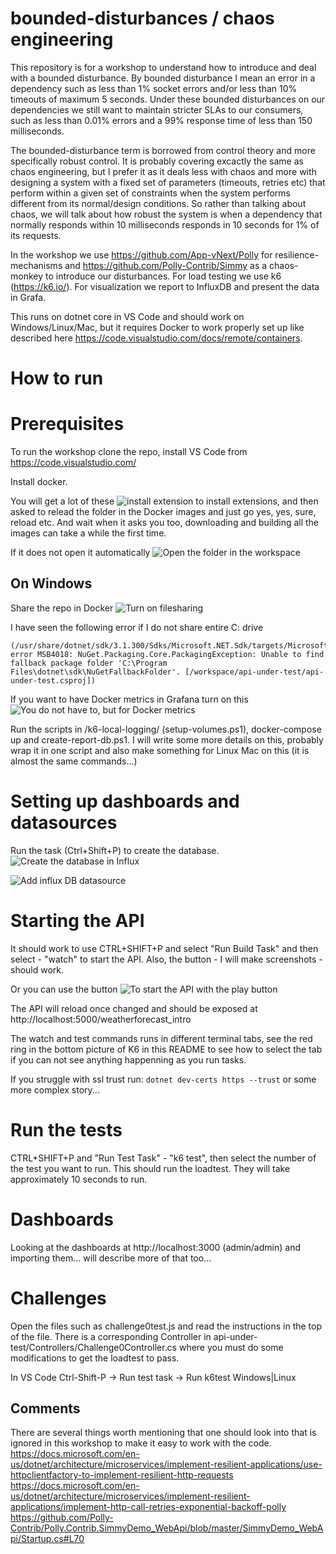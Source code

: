 # bounded-disturbances / chaos engineering

This repository is for a workshop to understand how to introduce and deal with a bounded disturbance.
By bounded disturbance I mean an error in a dependency such as less than 1% socket errors and/or less than 10% timeouts of maximum 5 seconds.
Under these bounded disturbances on our dependencies we still want to maintain stricter SLAs to our consumers, such as less than 0.01% errors 
and a 99% response time of less than 150 milliseconds.

The bounded-disturbance term is borrowed from control theory and more specifically robust control. It is probably covering excactly the same as chaos engineering, but I prefer it as it deals less with chaos and more with designing a system with a fixed set of parameters (timeouts, retries etc) that perform within a given set of constraints when the system performs different from its normal/design conditions. So rather than talking about chaos, we will talk about how robust the system is when a dependency that normally responds within 10 milliseconds responds in 10 seconds for 1% of its requests.

In the workshop we use https://github.com/App-vNext/Polly for resilience-mechanisms and https://github.com/Polly-Contrib/Simmy as a chaos-monkey to introduce our disturbances. For load testing we use k6 (https://k6.io/). For visualization we report to InfluxDB and present the data in Grafa. 

This runs on dotnet core in VS Code and should work on Windows/Linux/Mac, but it requires Docker to work properly set up like
described here https://code.visualstudio.com/docs/remote/containers.

# How to run

# Prerequisites
To run the workshop clone the repo, install VS Code from https://code.visualstudio.com/

Install docker. 

You will get a lot of these ![install  extension](https://user-images.githubusercontent.com/1174441/82751431-85590080-9db7-11ea-8a6a-7728a0a1c877.png) 
to install extensions, and then asked to relead the folder in the Docker images and just go yes, yes, sure, reload etc. And
wait when it asks you too, downloading and building all the images can take a while the first time.

If it does not open it automatically
![Open the folder in the workspace](https://user-images.githubusercontent.com/1174441/82751510-04e6cf80-9db8-11ea-9040-47e122c98e11.png)
## On Windows
Share the repo in Docker
![Turn on filesharing](https://user-images.githubusercontent.com/1174441/82738627-4c7a4680-9d39-11ea-9b6a-ab42b9accec3.png)

I have seen the following error if I do not share entire C: drive
```
(/usr/share/dotnet/sdk/3.1.300/Sdks/Microsoft.NET.Sdk/targets/Microsoft.PackageDependencyResolution.targets(234,5): error MSB4018: NuGet.Packaging.Core.PackagingException: Unable to find fallback package folder 'C:\Program Files\dotnet\sdk\NuGetFallbackFolder'. [/workspace/api-under-test/api-under-test.csproj])
```
If you want to have Docker metrics in Grafana turn on this
![You do not have to, but for Docker metrics](https://user-images.githubusercontent.com/1174441/82738633-5c922600-9d39-11ea-83bb-ea0bf358645a.png)

Run the scripts in /k6-local-logging/ (setup-volumes.ps1), docker-compose up and create-report-db.ps1. I will write some more details on this, probably wrap it in one script and also make something for Linux Mac on this (it is almost the same commands...)


# Setting up dashboards and datasources

Run the task (Ctrl+Shift+P) to create the database.
![Create the database in Influx](https://user-images.githubusercontent.com/1174441/82750736-660ba480-9db2-11ea-9358-baa1e80d9c63.png)

![Add influx DB datasource](https://user-images.githubusercontent.com/1174441/82738661-9531ff80-9d39-11ea-83a1-690f7c78be6c.png)

# Starting the API

It should work to use CTRL+SHIFT+P and select "Run Build Task" and then select - "watch" to start the API.
Also, the button - I will make screenshots - should work.

Or you can use the button
![To start the API with the play button](https://user-images.githubusercontent.com/1174441/82750720-4c6a5d00-9db2-11ea-8149-90c020fa2148.png)

The API will reload once changed and should be exposed at http://localhost:5000/weatherforecast_intro

The watch and test commands runs in different terminal tabs, see the red ring in the bottom picture of K6 in this README to see how to select the tab if you can not see anything happenning as you run tasks.

If you struggle with ssl trust run:
`dotnet dev-certs https --trust`
or some more complex story...

# Run the tests
CTRL+SHIFT+P and "Run Test Task" - "k6 test", then select the number of the test you want to run. This should run the loadtest. They will take approximately 10 seconds to run. 

# Dashboards
Looking at the dashboards at http://localhost:3000 (admin/admin) and importing them... will describe more of that too...


# Challenges 
Open the files such as challenge0test.js and read the instructions in the top of the file. 
There is a corresponding Controller in api-under-test/Controllers/Challenge0Controller.cs where you must do some
modifications to get the loadtest to pass.

In VS Code
Ctrl-Shift-P -> Run test task -> Run k6test Windows|Linux

## Comments

There are several things worth mentioning that one should look into that is ignored in this workshop to make it easy to work with the code. 
https://docs.microsoft.com/en-us/dotnet/architecture/microservices/implement-resilient-applications/use-httpclientfactory-to-implement-resilient-http-requests
https://docs.microsoft.com/en-us/dotnet/architecture/microservices/implement-resilient-applications/implement-http-call-retries-exponential-backoff-polly
https://github.com/Polly-Contrib/Polly.Contrib.SimmyDemo_WebApi/blob/master/SimmyDemo_WebApi/Startup.cs#L70